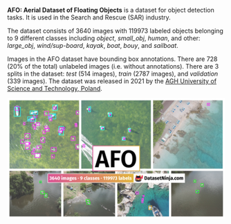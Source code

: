 **AFO: Aerial Dataset of Floating Objects** is a dataset for object detection tasks. It is used in the Search and Rescue (SAR) industry. 

The dataset consists of 3640 images with 119973 labeled objects belonging to 9 different classes including *object*, *small_obj*, *human*, and other: *large_obj*, *wind/sup-board*, *kayak*, *boat*, *bouy*, and *sailboat*.

Images in the AFO dataset have bounding box annotations. There are 728 (20% of the total) unlabeled images (i.e. without annotations). There are 3 splits in the dataset: *test* (514 images), *train* (2787 images), and *validation* (339 images). The dataset was released in 2021 by the [AGH University of Science and Technology, Poland](https://www.agh.edu.pl/en/).

<img src="https://github.com/dataset-ninja/afo/raw/main/visualizations/poster.png">
